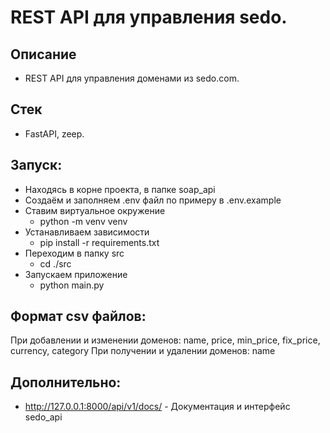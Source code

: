 # REST API для управления sedo.

## Описание
  - REST API для управления доменами из sedo.com.

## Стек
  - FastAPI, zeep.

## Запуск:
  - Находясь в корне проекта, в папке soap_api
  - Создаём и заполняем .env файл по примеру в .env.example
  - Ставим виртуальное окружение 
      - python -m venv venv
  - Устанавливаем зависимости 
      - pip install -r requirements.txt
  - Переходим в папку src 
      - cd ./src
  - Запускаем приложение 
      - python main.py

## Формат csv файлов:
  При добавлении и изменении доменов: name, price, min_price, fix_price, currency, category
  При получении и удалении доменов: name
## Дополнительно:
- http://127.0.0.1:8000/api/v1/docs/ - Документация и интерфейс sedo_api
